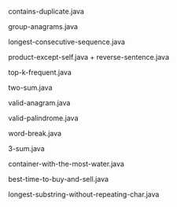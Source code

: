 contains-duplicate.java

group-anagrams.java

longest-consecutive-sequence.java

product-except-self.java
+
reverse-sentence.java

top-k-frequent.java

two-sum.java

valid-anagram.java

valid-palindrome.java

word-break.java

3-sum.java

container-with-the-most-water.java

best-time-to-buy-and-sell.java

longest-substring-without-repeating-char.java